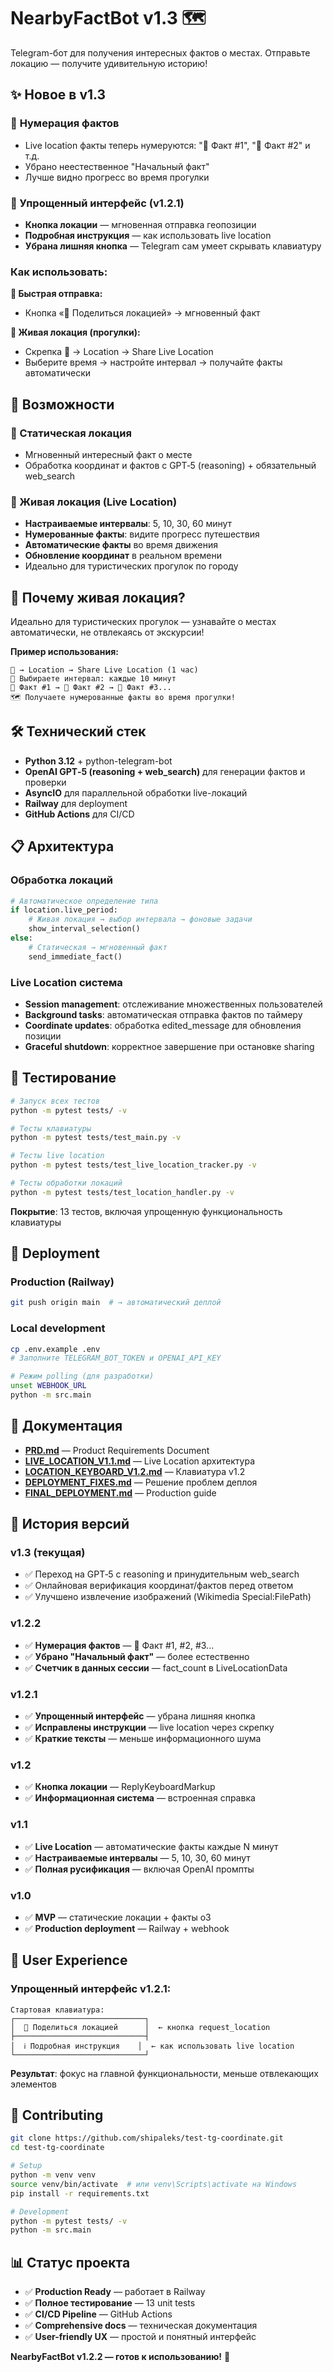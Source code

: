 # NearbyFactBot v1.3 🗺️

Telegram-бот для получения интересных фактов о местах. Отправьте локацию — получите удивительную историю!

## ✨ Новое в v1.3

### 🔢 **Нумерация фактов**
- Live location факты теперь нумеруются: "🔴 Факт #1", "🔴 Факт #2" и т.д.
- Убрано неестественное "Начальный факт"
- Лучше видно прогресс во время прогулки

### 📍 Упрощенный интерфейс (v1.2.1)
- **Кнопка локации** — мгновенная отправка геопозиции
- **Подробная инструкция** — как использовать live location
- **Убрана лишняя кнопка** — Telegram сам умеет скрывать клавиатуру

### Как использовать:

**📍 Быстрая отправка:**
- Кнопка «📍 Поделиться локацией» → мгновенный факт

**🔴 Живая локация (прогулки):**
- Скрепка 📎 → Location → Share Live Location
- Выберите время → настройте интервал → получайте факты автоматически

## 🚀 Возможности

### 📍 Статическая локация
- Мгновенный интересный факт о месте
- Обработка координат и фактов с GPT‑5 (reasoning) + обязательный web_search

### 🔴 Живая локация (Live Location)
- **Настраиваемые интервалы**: 5, 10, 30, 60 минут  
- **Нумерованные факты**: видите прогресс путешествия
- **Автоматические факты** во время движения
- **Обновление координат** в реальном времени
- Идеально для туристических прогулок по городу

## 🎯 Почему живая локация?

Идеально для туристических прогулок — узнавайте о местах автоматически, не отвлекаясь от экскурсии!

**Пример использования:**
```
📎 → Location → Share Live Location (1 час)
🔴 Выбираете интервал: каждые 10 минут  
🔴 Факт #1 → 🔴 Факт #2 → 🔴 Факт #3...
🗺️ Получаете нумерованные факты во время прогулки!
```

## 🛠️ Технический стек

- **Python 3.12** + python-telegram-bot
- **OpenAI GPT‑5 (reasoning + web_search)** для генерации фактов и проверки
- **AsyncIO** для параллельной обработки live-локаций
- **Railway** для deployment
- **GitHub Actions** для CI/CD

## 📋 Архитектура

### Обработка локаций
```python
# Автоматическое определение типа
if location.live_period:
    # Живая локация → выбор интервала → фоновые задачи
    show_interval_selection()
else:
    # Статическая → мгновенный факт
    send_immediate_fact()
```

### Live Location система
- **Session management**: отслеживание множественных пользователей
- **Background tasks**: автоматическая отправка фактов по таймеру
- **Coordinate updates**: обработка edited_message для обновления позиции
- **Graceful shutdown**: корректное завершение при остановке sharing

## 🧪 Тестирование

```bash
# Запуск всех тестов
python -m pytest tests/ -v

# Тесты клавиатуры  
python -m pytest tests/test_main.py -v

# Тесты live location
python -m pytest tests/test_live_location_tracker.py -v

# Тесты обработки локаций
python -m pytest tests/test_location_handler.py -v
```

**Покрытие**: 13 тестов, включая упрощенную функциональность клавиатуры

## 🚀 Deployment

### Production (Railway)
```bash
git push origin main  # → автоматический деплой
```

### Local development
```bash
cp .env.example .env
# Заполните TELEGRAM_BOT_TOKEN и OPENAI_API_KEY

# Режим polling (для разработки)
unset WEBHOOK_URL  
python -m src.main
```

## 📖 Документация

- **[PRD.md](docs/PRD.md)** — Product Requirements Document
- **[LIVE_LOCATION_V1.1.md](docs/LIVE_LOCATION_V1.1.md)** — Live Location архитектура
- **[LOCATION_KEYBOARD_V1.2.md](docs/LOCATION_KEYBOARD_V1.2.md)** — Клавиатура v1.2
- **[DEPLOYMENT_FIXES.md](docs/DEPLOYMENT_FIXES.md)** — Решение проблем деплоя
- **[FINAL_DEPLOYMENT.md](docs/FINAL_DEPLOYMENT.md)** — Production guide

## 🔄 История версий

### v1.3 (текущая)
- ✅ Переход на GPT‑5 с reasoning и принудительным web_search
- ✅ Онлайновая верификация координат/фактов перед ответом
- ✅ Улучшено извлечение изображений (Wikimedia Special:FilePath)

### v1.2.2
- ✅ **Нумерация фактов** — 🔴 Факт #1, #2, #3...
- ✅ **Убрано "Начальный факт"** — более естественно
- ✅ **Счетчик в данных сессии** — fact_count в LiveLocationData

### v1.2.1
- ✅ **Упрощенный интерфейс** — убрана лишняя кнопка
- ✅ **Исправлены инструкции** — live location через скрепку
- ✅ **Краткие тексты** — меньше информационного шума

### v1.2  
- ✅ **Кнопка локации** — ReplyKeyboardMarkup
- ✅ **Информационная система** — встроенная справка

### v1.1  
- ✅ **Live Location** — автоматические факты каждые N минут
- ✅ **Настраиваемые интервалы** — 5, 10, 30, 60 минут
- ✅ **Полная русификация** — включая OpenAI промпты

### v1.0
- ✅ **MVP** — статические локации + факты o3
- ✅ **Production deployment** — Railway + webhook

## 🌟 User Experience

### Упрощенный интерфейс v1.2.1:
```
Стартовая клавиатура:
┌─────────────────────────────┐
│  📍 Поделиться локацией      │  ← кнопка request_location
├─────────────────────────────┤
│  ℹ️ Подробная инструкция    │  ← как использовать live location
└─────────────────────────────┘
```

**Результат**: фокус на главной функциональности, меньше отвлекающих элементов

## 🤝 Contributing

```bash
git clone https://github.com/shipaleks/test-tg-coordinate.git
cd test-tg-coordinate

# Setup
python -m venv venv
source venv/bin/activate  # или venv\Scripts\activate на Windows
pip install -r requirements.txt

# Development
python -m pytest tests/ -v
python -m src.main
```

## 📊 Статус проекта

- ✅ **Production Ready** — работает в Railway
- ✅ **Полное тестирование** — 13 unit tests
- ✅ **CI/CD Pipeline** — GitHub Actions
- ✅ **Comprehensive docs** — техническая документация
- ✅ **User-friendly UX** — простой и понятный интерфейс

**NearbyFactBot v1.2.2 — готов к использованию!** 🚀 
